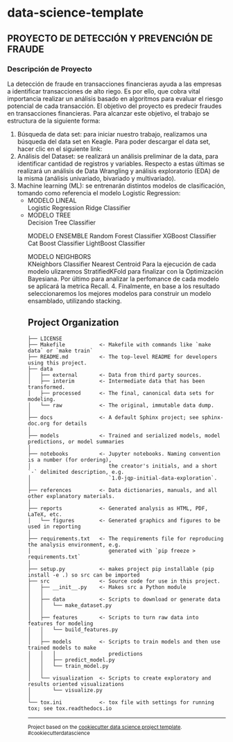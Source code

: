 data-science-template
==============================
## PROYECTO DE DETECCIÓN Y PREVENCIÓN DE FRAUDE

### Descripción de Proyecto

La detección de fraude en transacciones financieras ayuda a las empresas a identificar transacciones de alto riego. Es por ello, que cobra vital importancia realizar un análisis basado en algoritmos para evaluar el riesgo potencial de cada transacción.
El objetivo del proyecto es predecir fraudes en transacciones financieras. Para alcanzar este objetivo, el trabajo se estructura de la siguiente forma: 

<ol>
<li> Búsqueda de data set: para iniciar nuestro trabajo, realizamos una búsqueda del data set en Keagle. Para poder descargar el data set, hacer clic en el siguiente link:

<li> Análisis del Dataset: se realizará un análisis preliminar de la data, para identificar cantidad de registros y variables. Respecto a estas últimas se realizará un análisis de  Data Wrangling y análisis exploratorio (EDA) de la misma (análisis univariado, bivariado y multivariado).  

<li> Machine learning (ML): se entrenarán distintos modelos de clasificación, tomando como referencia el modelo Logistic Regression:

<ul>
<li>MODELO LINEAL</li> 
        Logistic Regression </li>
        Ridge Classifier</li>

 <li> MODELO TREE </li>
      Decision Tree Classifier </li>

  MODELO ENSEMBLE</li>
  Random Forest Classifier</li>
  XGBoost Classifier </li>
  Cat Boost Classifier </li>
  LightBoost Classifier

  MODELO NEIGHBORS  
  KNeighbors Classifier
  Nearest Centroid
Para la ejecución de cada modelo ulizaremos StratifiedKFold para finalizar con la Optimización Bayesiana. Por último para analizar la perfomance de cada modelo se aplicará la metrica Recall.
4.	Finalmente, en base a los resultado seleccionaremos los mejores modelos para construir un modelo ensamblado, utilizando stacking.


Project Organization
------------

    ├── LICENSE
    ├── Makefile           <- Makefile with commands like `make data` or `make train`
    ├── README.md          <- The top-level README for developers using this project.
    ├── data
    │   ├── external       <- Data from third party sources.
    │   ├── interim        <- Intermediate data that has been transformed.
    │   ├── processed      <- The final, canonical data sets for modeling.
    │   └── raw            <- The original, immutable data dump.
    │
    ├── docs               <- A default Sphinx project; see sphinx-doc.org for details
    │
    ├── models             <- Trained and serialized models, model predictions, or model summaries
    │
    ├── notebooks          <- Jupyter notebooks. Naming convention is a number (for ordering),
    │                         the creator's initials, and a short `-` delimited description, e.g.
    │                         `1.0-jqp-initial-data-exploration`.
    │
    ├── references         <- Data dictionaries, manuals, and all other explanatory materials.
    │
    ├── reports            <- Generated analysis as HTML, PDF, LaTeX, etc.
    │   └── figures        <- Generated graphics and figures to be used in reporting
    │
    ├── requirements.txt   <- The requirements file for reproducing the analysis environment, e.g.
    │                         generated with `pip freeze > requirements.txt`
    │
    ├── setup.py           <- makes project pip installable (pip install -e .) so src can be imported
    ├── src                <- Source code for use in this project.
    │   ├── __init__.py    <- Makes src a Python module
    │   │
    │   ├── data           <- Scripts to download or generate data
    │   │   └── make_dataset.py
    │   │
    │   ├── features       <- Scripts to turn raw data into features for modeling
    │   │   └── build_features.py
    │   │
    │   ├── models         <- Scripts to train models and then use trained models to make
    │   │   │                 predictions
    │   │   ├── predict_model.py
    │   │   └── train_model.py
    │   │
    │   └── visualization  <- Scripts to create exploratory and results oriented visualizations
    │       └── visualize.py
    │
    └── tox.ini            <- tox file with settings for running tox; see tox.readthedocs.io


--------

<p><small>Project based on the <a target="_blank" href="https://drivendata.github.io/cookiecutter-data-science/">cookiecutter data science project template</a>. #cookiecutterdatascience</small></p>
